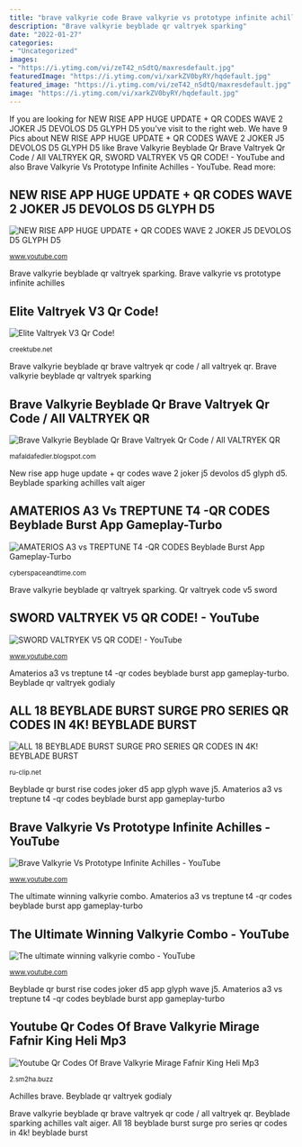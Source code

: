 ```yaml
---
title: "brave valkyrie code Brave valkyrie vs prototype infinite achilles"
description: "Brave valkyrie beyblade qr valtryek sparking"
date: "2022-01-27"
categories:
- "Uncategorized"
images:
- "https://i.ytimg.com/vi/zeT42_nSdtQ/maxresdefault.jpg"
featuredImage: "https://i.ytimg.com/vi/xarkZV0byRY/hqdefault.jpg"
featured_image: "https://i.ytimg.com/vi/zeT42_nSdtQ/maxresdefault.jpg"
image: "https://i.ytimg.com/vi/xarkZV0byRY/hqdefault.jpg"
---
```


If you are looking for NEW RISE APP HUGE UPDATE + QR CODES WAVE 2 JOKER J5 DEVOLOS D5 GLYPH D5 you've visit to the right web. We have 9 Pics about NEW RISE APP HUGE UPDATE + QR CODES WAVE 2 JOKER J5 DEVOLOS D5 GLYPH D5 like Brave Valkyrie Beyblade Qr Brave Valtryek Qr Code / All VALTRYEK QR, SWORD VALTRYEK V5 QR CODE! - YouTube and also Brave Valkyrie Vs Prototype Infinite Achilles - YouTube. Read more:

## NEW RISE APP HUGE UPDATE + QR CODES WAVE 2 JOKER J5 DEVOLOS D5 GLYPH D5

![NEW RISE APP HUGE UPDATE + QR CODES WAVE 2 JOKER J5 DEVOLOS D5 GLYPH D5](https://i.ytimg.com/vi/dkeDLwGYug4/maxresdefault.jpg "Brave valkyrie beyblade qr brave valtryek qr code / all valtryek qr")

<small>www.youtube.com</small>

Brave valkyrie beyblade qr valtryek sparking. Brave valkyrie vs prototype infinite achilles

## Elite Valtryek V3 Qr Code!

![Elite Valtryek V3 Qr Code!](https://ytimg.googleusercontent.com/vi/RlvuW5W6GUU/hqdefault.jpg "Amaterios a3 vs treptune t4 -qr codes beyblade burst app gameplay-turbo")

<small>creektube.net</small>

Brave valkyrie beyblade qr brave valtryek qr code / all valtryek qr. Brave valkyrie beyblade qr valtryek sparking

## Brave Valkyrie Beyblade Qr Brave Valtryek Qr Code / All VALTRYEK QR

![Brave Valkyrie Beyblade Qr Brave Valtryek Qr Code / All VALTRYEK QR](https://img.youtube.com/vi/SXRHkhB_AB8/hqdefault.jpg "Qr beyblade codes pro burst series")

<small>mafaldafedler.blogspot.com</small>

New rise app huge update + qr codes wave 2 joker j5 devolos d5 glyph d5. Beyblade sparking achilles valt aiger

## AMATERIOS A3 Vs TREPTUNE T4 -QR CODES Beyblade Burst App Gameplay-Turbo

![AMATERIOS A3 vs TREPTUNE T4 -QR CODES Beyblade Burst App Gameplay-Turbo](https://i.ytimg.com/vi/CebpCe4bIpA/maxresdefault.jpg "The ultimate winning valkyrie combo")

<small>cyberspaceandtime.com</small>

Brave valkyrie beyblade qr valtryek sparking. Qr valtryek code v5 sword

## SWORD VALTRYEK V5 QR CODE! - YouTube

![SWORD VALTRYEK V5 QR CODE! - YouTube](https://i.ytimg.com/vi/zeT42_nSdtQ/maxresdefault.jpg "Amaterios a3 vs treptune t4 -qr codes beyblade burst app gameplay-turbo")

<small>www.youtube.com</small>

Amaterios a3 vs treptune t4 -qr codes beyblade burst app gameplay-turbo. Beyblade qr valtryek godialy

## ALL 18 BEYBLADE BURST SURGE PRO SERIES QR CODES IN 4K! BEYBLADE BURST

![ALL 18 BEYBLADE BURST SURGE PRO SERIES QR CODES IN 4K! BEYBLADE BURST](https://i.ytimg.com/vi/xarkZV0byRY/hqdefault.jpg "Beyblade qr valtryek godialy")

<small>ru-clip.net</small>

Beyblade qr burst rise codes joker d5 app glyph wave j5. Amaterios a3 vs treptune t4 -qr codes beyblade burst app gameplay-turbo

## Brave Valkyrie Vs Prototype Infinite Achilles - YouTube

![Brave Valkyrie Vs Prototype Infinite Achilles - YouTube](https://i.ytimg.com/vi/Zno_t6oWIR8/maxresdefault.jpg "Brave valkyrie vs prototype infinite achilles")

<small>www.youtube.com</small>

The ultimate winning valkyrie combo. Amaterios a3 vs treptune t4 -qr codes beyblade burst app gameplay-turbo

## The Ultimate Winning Valkyrie Combo - YouTube

![The ultimate winning valkyrie combo - YouTube](https://i.ytimg.com/vi/mPrwQ6I-10E/maxresdefault.jpg "Qr beyblade codes pro burst series")

<small>www.youtube.com</small>

Beyblade qr burst rise codes joker d5 app glyph wave j5. Amaterios a3 vs treptune t4 -qr codes beyblade burst app gameplay-turbo

## Youtube Qr Codes Of Brave Valkyrie Mirage Fafnir King Heli Mp3

![Youtube Qr Codes Of Brave Valkyrie Mirage Fafnir King Heli Mp3](https://i.ytimg.com/vi/bpbFM3GUaDM/mqdefault.jpg "Sword valtryek v5 qr code!")

<small>2.sm2ha.buzz</small>

Achilles brave. Beyblade qr valtryek godialy

Brave valkyrie beyblade qr brave valtryek qr code / all valtryek qr. Beyblade sparking achilles valt aiger. All 18 beyblade burst surge pro series qr codes in 4k! beyblade burst
